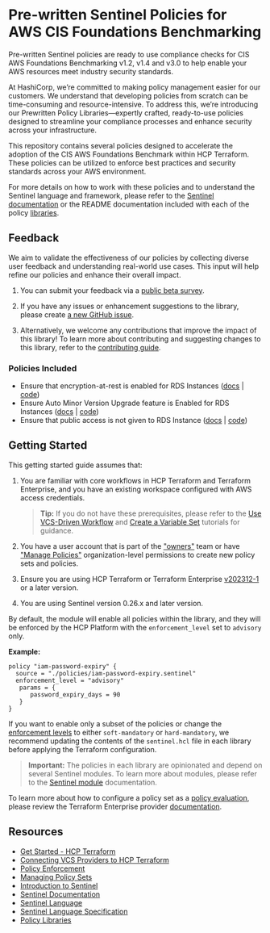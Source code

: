# Pre-written Sentinel Policies for AWS CIS Foundations Benchmarking

Pre-written Sentinel policies are ready to use compliance checks for CIS AWS Foundations Benchmarking v1.2, v1.4 and v3.0 to help enable your AWS resources meet industry security standards.

At HashiCorp, we’re committed to making policy management easier for our customers. We understand that developing policies from scratch can be time-consuming and resource-intensive. To address this, we’re introducing our Prewritten Policy Libraries—expertly crafted, ready-to-use policies designed to streamline your compliance processes and enhance security across your infrastructure.

This repository contains several policies designed to accelerate the adoption of the CIS AWS Foundations Benchmark within HCP Terraform. These policies can be utilized to enforce best practices and security standards across your AWS environment.

For more details on how to work with these policies and to understand the Sentinel language and framework, please refer to the [Sentinel documentation](https://developer.hashicorp.com/sentinel/) or the README documentation included with each of the policy [libraries](https://github.com/hashicorp/policy-library-cis-aws-rds-terraform/tree/main/docs/policies).

## Feedback

We aim to validate the effectiveness of our policies by collecting diverse user feedback and understanding real-world use cases. This input will help refine our policies and enhance their overall impact. 

1. You can submit your feedback via a [public beta survey](https://docs.google.com/forms/d/e/1FAIpQLScswwLMaVaRuYRGJzDjNiycwM4BUa_gAIsAE_zOPdgyFeLXCA/viewform).

2. If you have any issues or enhancement suggestions to the library, please create [a new GitHub issue](https://github.com/hashicorp/policy-library-cis-aws-rds-terraform/issues/new).

3. Alternatively, we welcome any contributions that improve the impact of this library! To learn more about contributing and suggesting changes to this library, refer to the [contributing guide](https://github.com/hashicorp/policy-library-cis-aws-rds-terraform/blob/main/CONTRIBUTING.md).

### Policies Included

- Ensure that encryption-at-rest is enabled for RDS Instances ([docs](https://github.com/hashicorp/policy-library-cis-aws-rds-terraform/blob/main/docs/policies/rds-encryption-at-rest-enabled.md) | [code](https://github.com/hashicorp/policy-library-cis-aws-rds-terraform/blob/main/policies/rds-encryption-at-rest-enabled.sentinel))
- Ensure Auto Minor Version Upgrade feature is Enabled for RDS Instances ([docs](https://github.com/hashicorp/policy-library-cis-aws-rds-terraform/blob/main/docs/policies/rds-minor-version-upgrade-enabled.md) | [code](https://github.com/hashicorp/policy-library-cis-aws-rds-terraform/blob/main/policies/rds-minor-version-upgrade-enabled.sentinel))
- Ensure that public access is not given to RDS Instance ([docs](https://github.com/hashicorp/policy-library-cis-aws-rds-terraform/blob/main/docs/policies/rds-public-access-disabled.md) | [code](https://github.com/hashicorp/policy-library-cis-aws-rds-terraform/blob/main/policies/rds-public-access-disabled.sentinel))

## Getting Started

This getting started guide assumes that:

1. You are familiar with core workflows in HCP Terraform and Terraform Enterprise, and you have an existing workspace configured with AWS access credentials.

   > **Tip:** If you do not have these prerequisites, please refer to the [Use VCS-Driven Workflow](https://developer.hashicorp.com/terraform/tutorials/cloud-get-started/cloud-vcs-change) and [Create a Variable Set](https://developer.hashicorp.com/terraform/tutorials/cloud-get-started/cloud-create-variable-set) tutorials for guidance.

2. You have a user account that is part of the ["owners"](https://developer.hashicorp.com/terraform/cloud-docs/users-teams-organizations/permissions#organization-owners) team or have ["Manage Policies"](https://developer.hashicorp.com/terraform/cloud-docs/users-teams-organizations/permissions#manage-policies) organization-level permissions to create new policy sets and policies.

3. Ensure you are using HCP Terraform or Terraform Enterprise [v202312-1](https://developer.hashicorp.com/terraform/enterprise/releases/2023/v202312-1) or a later version.

4. You are using Sentinel version 0.26.x and later version.

By default, the module will enable all policies within the library, and they will be enforced by the HCP Platform with the `enforcement_level` set to `advisory` only.

**Example:**
```
policy "iam-password-expiry" {
  source = "./policies/iam-password-expiry.sentinel"
  enforcement_level = "advisory"
   params = {
      password_expiry_days = 90
   }
}
```

If you want to enable only a subset of the policies or change the [enforcement levels](https://developer.hashicorp.com/sentinel/docs/concepts/enforcement-levels) to either `soft-mandatory` or `hard-mandatory`, we recommend updating the contents of the `sentinel.hcl` file in each library before applying the Terraform configuration.

> **Important:**
The policies in each library are opinionated and depend on several Sentinel modules. To learn more about modules, please refer to the [Sentinel module](https://developer.hashicorp.com/sentinel/docs/extending/modules) documentation.
>
To learn more about how to configure a policy set as a [policy evaluation](https://developer.hashicorp.com/terraform/cloud-docs/policy-enforcement/manage-policy-sets#policy-evaluations), please review the Terraform Enterprise provider [documentation](https://registry.terraform.io/providers/hashicorp/tfe/latest/docs/resources/policy_set#agent_enabled).

## Resources

- [Get Started - HCP Terraform](https://developer.hashicorp.com/terraform/tutorials/cloud-get-started)
- [Connecting VCS Providers to HCP Terraform](https://developer.hashicorp.com/terraform/cloud-docs/vcs)
- [Policy Enforcement](https://developer.hashicorp.com/terraform/cloud-docs/policy-enforcement)
- [Managing Policy Sets](https://developer.hashicorp.com/terraform/cloud-docs/policy-enforcement/manage-policy-sets)
- [Introduction to Sentinel](https://developer.hashicorp.com/sentinel/intro/what)
- [Sentinel Documentation](https://developer.hashicorp.com/sentinel/docs)
- [Sentinel Language](https://developer.hashicorp.com/sentinel/docs/language/)
- [Sentinel Language Specification](https://developer.hashicorp.com/sentinel/docs/language/spec)
- [Policy Libraries](https://registry.terraform.io/browse/policies)
